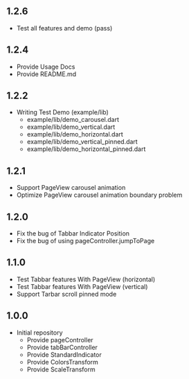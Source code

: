 ## 1.2.6

- Test all features and demo (pass)

## 1.2.4

- Provide Usage Docs
- Provide README.md

## 1.2.2

- Writing Test Demo (example/lib)
  - example/lib/demo_carousel.dart
  - example/lib/demo_vertical.dart
  - example/lib/demo_horizontal.dart
  - example/lib/demo_vertical_pinned.dart
  - example/lib/demo_horizontal_pinned.dart

## 1.2.1

- Support PageView carousel animation
- Optimize PageView carousel animation boundary problem

## 1.2.0

- Fix the bug of Tabbar Indicator Position
- Fix the bug of using pageController.jumpToPage

## 1.1.0

- Test Tabbar features With PageView (horizontal)
- Test Tabbar features With PageView (vertical)
- Support Tarbar scroll pinned mode

## 1.0.0

- Initial repository
  - Provide pageController
  - Provide tabBarController
  - Provide StandardIndicator
  - Provide ColorsTransform
  - Provide ScaleTransform
